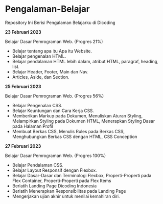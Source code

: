 # Pengalaman-Belajar
Repository Ini Berisi Pengalaman Belajarku di Dicoding

**23 Februari 2023**

Belajar Dasar Pemrograman Web. (Progres 21%)

* Belajar tentang apa itu Apa itu Website.
* Belajar pengenalan HTML.
* Belajar pendalaman HTML lebih dalam, atribut HTML, paragraf, heading, list.
* Belajar Header, Footer, Main dan Nav.
* Articles, Aside, dan Section.

**25 Februari 2023**

Belajar Dasar Pemrograman Web. (Progres 56%)

* Belajar Pengenalan CSS.
* Belajar Keuntungan dan Cara Kerja CSS.
* Memberikan Markup pada Dokumen, Menuliskan Aturan Styling, Melampirkan Styling pada Dokumen HTML, Menerapkan Styling Dasar pada Halaman Profil
* Membuat Berkas CSS, Menulis Rules pada Berkas CSS, Menghubungkan Berkas CSS dengan HTML, CSS Conception
  

**27 Februari 2023**  

Belajar Dasar Pemrograman Web. (Progres 100%)

* Belajar Pendalaman CSS.
* Belajar Layout Responsif dengan Flexbox.
* Belajar Dasar-Dasar dan Terminologi Flexbox, Properti-Properti pada Flex Container, Properti-Properti pada Flex Items 
* Berlatih Landing Page Dicoding Indonesia
* Berlatih Menerapkan Responsibilitas pada Landing Page
* Mengerjakan ujian akhir untuk menilai kemahiran diri.
